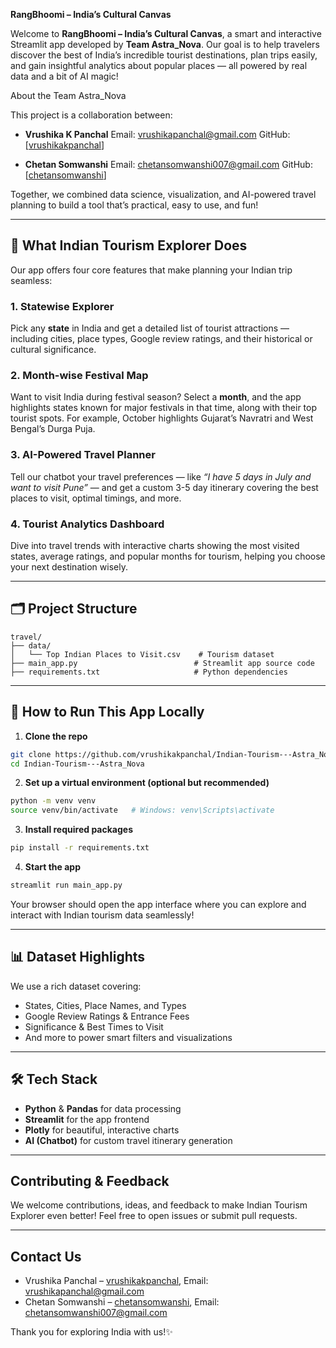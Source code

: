 **RangBhoomi – India’s Cultural Canvas**

Welcome to **RangBhoomi – India’s Cultural Canvas**, a smart and interactive Streamlit app developed by **Team Astra_Nova**. Our goal is to help travelers discover the best of India’s incredible tourist destinations, plan trips easily, and gain insightful analytics about popular places — all powered by real data and a bit of AI magic!

About the Team Astra_Nova

This project is a collaboration between:

* **Vrushika K Panchal**
  Email: [vrushikapanchal@gmail.com](mailto:vrushikapanchal@gmail.com)
  GitHub:[[vrushikakpanchal](https://github.com/vrushikakpanchal)]
  
* **Chetan Somwanshi**
  Email: [chetansomwanshi007@gmail.com](mailto:chetansomwanshi007@gmail.com) 
  GitHub: [[chetansomwanshi](https://github.com/chetansomwanshi)]

Together, we combined data science, visualization, and AI-powered travel planning to build a tool that’s practical, easy to use, and fun!

---

## 🌟 What Indian Tourism Explorer Does

Our app offers four core features that make planning your Indian trip seamless:

### 1. Statewise Explorer

Pick any **state** in India and get a detailed list of tourist attractions — including cities, place types, Google review ratings, and their historical or cultural significance.

### 2. Month-wise Festival Map

Want to visit India during festival season? Select a **month**, and the app highlights states known for major festivals in that time, along with their top tourist spots. For example, October highlights Gujarat’s Navratri and West Bengal’s Durga Puja.

### 3. AI-Powered Travel Planner

Tell our chatbot your travel preferences — like *“I have 5 days in July and want to visit Pune”* — and get a custom 3-5 day itinerary covering the best places to visit, optimal timings, and more.

### 4. Tourist Analytics Dashboard

Dive into travel trends with interactive charts showing the most visited states, average ratings, and popular months for tourism, helping you choose your next destination wisely.

---

## 🗂 Project Structure

```
travel/
├── data/
│   └── Top Indian Places to Visit.csv    # Tourism dataset
├── main_app.py                          # Streamlit app source code
├── requirements.txt                     # Python dependencies
```

---

## 🚀 How to Run This App Locally

1. **Clone the repo**

```bash
git clone https://github.com/vrushikakpanchal/Indian-Tourism---Astra_Nova.git
cd Indian-Tourism---Astra_Nova
```

2. **Set up a virtual environment (optional but recommended)**

```bash
python -m venv venv
source venv/bin/activate   # Windows: venv\Scripts\activate
```

3. **Install required packages**

```bash
pip install -r requirements.txt
```

4. **Start the app**

```bash
streamlit run main_app.py
```

Your browser should open the app interface where you can explore and interact with Indian tourism data seamlessly!

---

## 📊 Dataset Highlights

We use a rich dataset covering:

* States, Cities, Place Names, and Types
* Google Review Ratings & Entrance Fees
* Significance & Best Times to Visit
* And more to power smart filters and visualizations

---

## 🛠 Tech Stack

* **Python** & **Pandas** for data processing
* **Streamlit** for the app frontend
* **Plotly** for beautiful, interactive charts
* **AI (Chatbot)** for custom travel itinerary generation

---

## Contributing & Feedback

We welcome contributions, ideas, and feedback to make Indian Tourism Explorer even better! Feel free to open issues or submit pull requests.

---

## Contact Us

- Vrushika Panchal – [vrushikakpanchal](https://github.com/vrushikakpanchal), Email: [vrushikapanchal@gmail.com](mailto:vrushikapanchal@gmail.com)  
- Chetan Somwanshi – [chetansomwanshi](https://github.com/Chetanp717), Email: [chetansomwanshi007@gmail.com](mailto:chetansomwanshi007@gmail.com)  

Thank you for exploring India with us!✨

